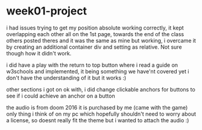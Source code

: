 # week01-project

i had issues trying to get my position absolute working correctly, it kept overlapping each other all on the 1st page, towards the end of the class others posted theres and it was the same as mine but working, i overcame it by creating an additional container div and setting as relative. Not sure though how it didn't work.

i did have a play with the return to top button where i read a guide on w3schools and implemented, it being something we have'nt covered yet i don't have the understanding of it but it works :)

other sections i got on ok with, i did change clickable anchors for buttons to see if i could achieve an anchor on a button

the audio is from doom 2016 it is purchased by me (came with the game) only thing i think of on my pc which hopefully shouldn't need to worry about a license, so doesnt really fit the theme but i wanted to attach the audio :)
